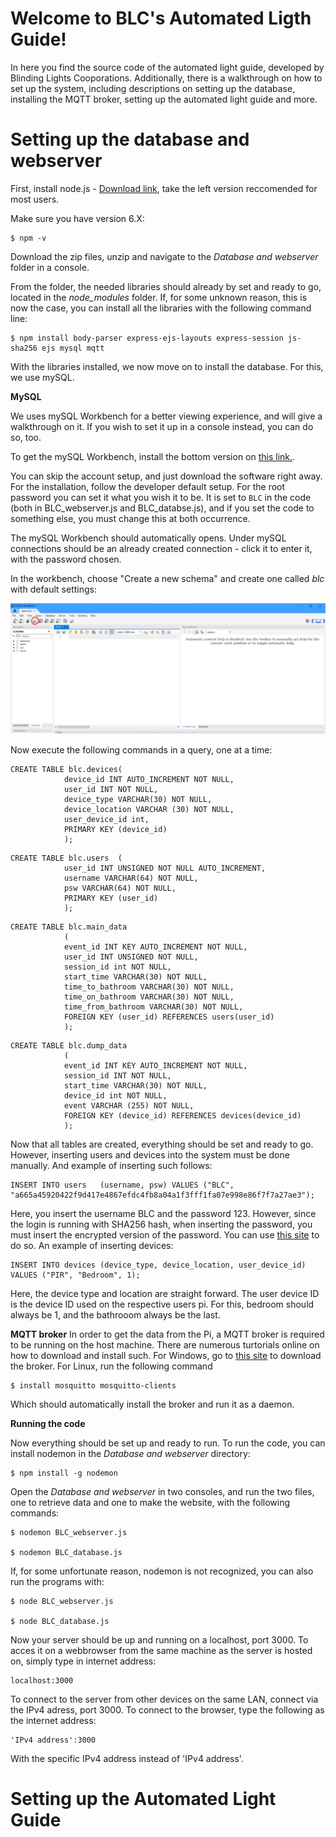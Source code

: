 # Welcome to BLC's Automated Ligth Guide!

In here you find the source code of the automated light guide, developed by Blinding Lights Cooporations. Additionally, there is a walkthrough on how to set up the system, including descriptions on setting up the database, installing the MQTT broker, setting up the automated light guide and more.


# Setting up the database and webserver

First, install node.js - [Download link](https://nodejs.org/en/), take the left version reccomended for most users.

Make sure you have version 6.X:

	$ npm -v

Download the zip files, unzip and navigate to the *Database and webserver* folder in a console.

From the folder, the needed libraries should already by set and ready to go, located in the *node_modules* folder. If, for some unknown reason, this is now the case, you can install all the libraries with the following command line:

	$ npm install body-parser express-ejs-layouts express-session js-sha256 ejs mysql mqtt

With the libraries installed, we now move on to install the database. For this, we use mySQL.

**MySQL**

We uses mySQL Workbench for a better viewing experience, and will give a walkthrough on it. If you wish to set it up in a console instead, you can do so, too. 

To get the mySQL Workbench, install the bottom version on [this link.](https://dev.mysql.com/downloads/installer/). 

You can skip the account setup, and just download the software right away. For the installation, follow the developer default setup. For the root password you can set it what you wish it to be. It is set to ```BLC``` in the code (both in BLC_webserver.js and BLC_databse.js), and if you set the code to something else, you must change this at both occurrence.

The mySQL Workbench should automatically opens. Under mySQL connections should be an already created connection - click it to enter it, with the password chosen.

In the workbench, choose "Create a new schema" and create one called *blc* with default settings:

![How to make schema](https://github.com/Biorrith/Software-Teknologi/blob/main/pictures/schema.png)

Now execute the following commands in a query, one at a time:

```
CREATE TABLE blc.devices(
			device_id INT AUTO_INCREMENT NOT NULL, 
			user_id INT NOT NULL, 
			device_type VARCHAR(30) NOT NULL, 
			device_location VARCHAR (30) NOT NULL,
			user_device_id int,
			PRIMARY KEY (device_id)
			);
```
```
CREATE TABLE blc.users  (
			user_id INT UNSIGNED NOT NULL AUTO_INCREMENT,  
		 	username VARCHAR(64) NOT NULL,  
			psw VARCHAR(64) NOT NULL, 
			PRIMARY KEY (user_id)
			);
```
```
CREATE TABLE blc.main_data 	
			(
			event_id INT KEY AUTO_INCREMENT NOT NULL, 
			user_id INT UNSIGNED NOT NULL, 
			session_id int NOT NULL,
			start_time VARCHAR(30) NOT NULL,  
			time_to_bathroom VARCHAR(30) NOT NULL, 
			time_on_bathroom VARCHAR(30) NOT NULL,  
			time_from_bathroom VARCHAR(30) NOT NULL, 
			FOREIGN KEY (user_id) REFERENCES users(user_id)
			);
```
```
CREATE TABLE blc.dump_data
			(
			event_id INT KEY AUTO_INCREMENT NOT NULL, 
			session_id INT NOT NULL,
			start_time VARCHAR(30) NOT NULL,
			device_id int NOT NULL, 
			event VARCHAR (255) NOT NULL, 
			FOREIGN KEY (device_id) REFERENCES devices(device_id)
			);
```
Now that all tables are created, everything should be set and ready to go. However, inserting users and devices into the system must be done manually. And example of inserting such follows:
```
INSERT INTO users   (username, psw) VALUES ("BLC", "a665a45920422f9d417e4867efdc4fb8a04a1f3fff1fa07e998e86f7f7a27ae3");
```
Here, you insert the username BLC and the password 123. However, since the login is running with SHA256 hash, when inserting the password, you must insert the encrypted version of the password. You can use [this site](https://emn178.github.io/online-tools/sha256.html) to do so.
An example of inserting devices:
```
INSERT INTO devices (device_type, device_location, user_device_id) VALUES ("PIR", "Bedroom", 1);
```
Here, the device type and location are straight forward. The user device ID is the device ID used on the respective users pi. For this, bedroom should always be 1, and the bathrooom always be the last.

**MQTT broker**
In order to get the data from the Pi, a MQTT broker is required to be running on the host machine. There are numerous turtorials online on how to download and install such. For Windows, go to [this site](https://mosquitto.org/download/) to download the broker. For Linux, run the following command

	$ install mosquitto mosquitto-clients

Which should automatically install the broker and run it as a daemon.

**Running the code**

Now everything should be set up and ready to run. To run the code, you can install nodemon in the *Database and webserver* directory:

	$ npm install -g nodemon
	
Open the *Database and webserver* in two consoles, and run the two files, one to retrieve data and one to make the website, with the following commands:

	$ nodemon BLC_webserver.js
	
	$ nodemon BLC_database.js

If, for some unfortunate reason, nodemon is not recognized, you can also run the programs with:

	$ node BLC_webserver.js
	
	$ node BLC_database.js


Now your server should be up and running on a localhost, port 3000. To acces it on a webbrowser from the same machine as the server is hosted on, simply type in internet address:

	localhost:3000

To connect to the server from other devices on the same LAN, connect via the IPv4 adress, port 3000. To connect to the browser, type the following as the internet address:

	'IPv4 address':3000
	
With the specific IPv4 address instead of 'IPv4 address'.


# Setting up the Automated Light Guide


